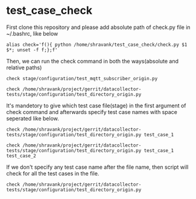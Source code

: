 # test_case_check
First clone this repository and please add absolute path of check.py file in ~/.bashrc, like below

    alias check='f(){ python /home/shravank/test_case_check/check.py $1 $*; unset -f f;};f'



Then, we can run the check command in both the ways(absolute and relative paths)

    check stage/configuration/test_mqtt_subscriber_origin.py

    check /home/shravank/project/gerrit/datacollector-tests/stage/configuration/test_directory_origin.py

It's mandetory to give which test case file(stage) in the first argument of check command and afterwards specify test case names with space seperated like below.

    check /home/shravank/project/gerrit/datacollector-tests/stage/configuration/test_directory_origin.py test_case_1

    check /home/shravank/project/gerrit/datacollector-tests/stage/configuration/test_directory_origin.py test_case_1 test_case_2


If we don't specify any test case name after the file name, then script will check for all the test cases in the file.

    check /home/shravank/project/gerrit/datacollector-tests/stage/configuration/test_directory_origin.py

